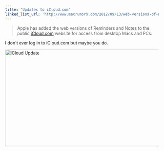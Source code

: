 ```yaml
---
title: "Updates to iCloud.com"
linked_list_url: 'http://www.macrumors.com/2012/09/13/web-versions-of-notes-and-reminders-go-live-on-icloud-com/'
---
```

<blockquote><p>
  Apple has added the web versions of Reminders and Notes to the public <a href="http://www.icloud.com">iCloud.com</a> website for access from desktop Macs and PCs.
</p></blockquote>
<p>I don't ever log in to iCloud.com but maybe you do.</p>
<p><img src="https://chrisenns.com/wp-content/uploads/2012/09/Screen-Shot-2012-09-14-at-10.11.24-AM-600x316.png" alt="iCloud Update" title="iCloud Update" width="600" height="316" class="aligncenter size-large wp-image-20744" /></p>

